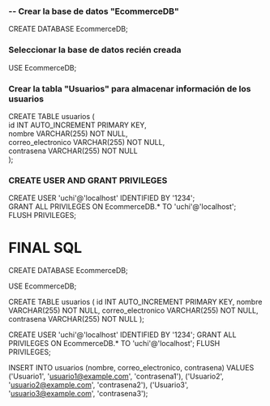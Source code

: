 ### -- Crear la base de datos "EcommerceDB"
 CREATE DATABASE EcommerceDB;

### Seleccionar la base de datos recién creada
USE EcommerceDB;

### Crear la tabla "Usuarios" para almacenar información de los usuarios
CREATE TABLE usuarios (<br>
id INT AUTO_INCREMENT PRIMARY KEY,<br>
nombre VARCHAR(255) NOT NULL,<br>
correo_electronico VARCHAR(255) NOT NULL,<br>
contrasena VARCHAR(255) NOT NULL<br>
);

### CREATE USER AND GRANT PRIVILEGES
CREATE USER 'uchi'@'localhost' IDENTIFIED BY '1234';<br>
GRANT ALL PRIVILEGES ON EcommerceDB.* TO 'uchi'@'localhost';<br>
FLUSH PRIVILEGES;

# FINAL SQL

CREATE DATABASE EcommerceDB;

USE EcommerceDB;

CREATE TABLE usuarios (
id INT AUTO_INCREMENT PRIMARY KEY,
nombre VARCHAR(255) NOT NULL,
correo_electronico VARCHAR(255) NOT NULL,
contrasena VARCHAR(255) NOT NULL
);

CREATE USER 'uchi'@'localhost' IDENTIFIED BY '1234';
GRANT ALL PRIVILEGES ON EcommerceDB.* TO 'uchi'@'localhost';
FLUSH PRIVILEGES;

INSERT INTO usuarios (nombre, correo_electronico, contrasena)
VALUES
('Usuario1', 'usuario1@example.com', 'contrasena1'),
('Usuario2', 'usuario2@example.com', 'contrasena2'),
('Usuario3', 'usuario3@example.com', 'contrasena3');

